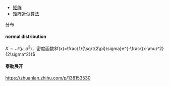 - [矩阵](Matrix/matrix.md)
- [矩阵近似算法](Approximation/approximation.md)



分布
#### normal distribution
$X \sim\mathcal{N}(\mu, \sigma^2)$，密度函数$f(x)=\frac{1}{\sqrt{2\pi}\sigma}e^{-\frac{(x-\mu)^2}{2\sigma^2}}$


#### 泰勒展开
https://zhuanlan.zhihu.com/p/138153530
